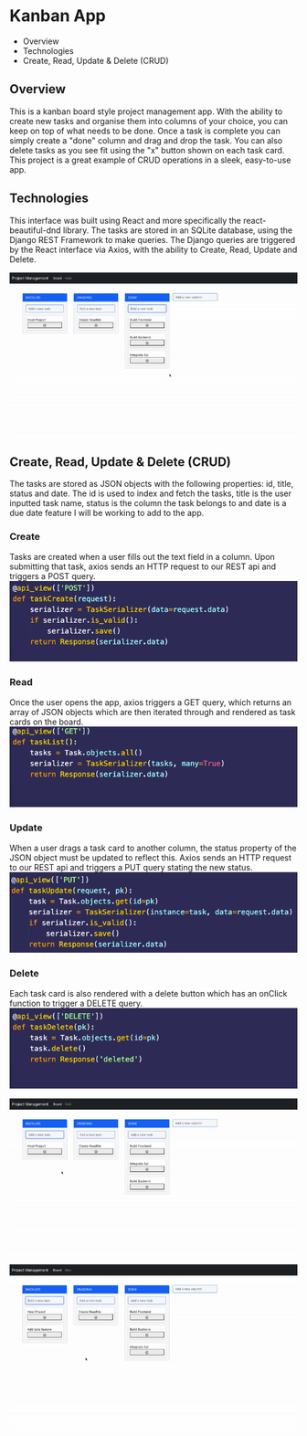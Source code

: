 # Kanban App

- Overview
- Technologies
- Create, Read, Update & Delete (CRUD)

## Overview

This is a kanban board style project management app. With the ability to create new tasks and organise them into columns of your choice, you can keep on top of what needs to be done. Once a task is complete you can simply create a "done" column and drag and drop the task. You can also delete tasks as you see fit using the "x" button shown on each task card. This project is a great example of CRUD operations in a sleek, easy-to-use app.

## Technologies

This interface was built using React and more specifically the react-beautiful-dnd library. The tasks are stored in an SQLite database, using the Django REST Framework to make queries. The Django queries are triggered by the React interface via Axios, with the ability to Create, Read, Update and Delete.

![](https://github.com/emartin1256/kanbanApp/blob/main/screenshots/drag.gif)

## Create, Read, Update & Delete (CRUD)

The tasks are stored as JSON objects with the following properties: id, title, status and date. The id is used to index and fetch the tasks, title is the user inputted task name, status is the column the task belongs to and date is a due date feature I will be working to add to the app.

### Create
Tasks are created when a user fills out the text field in a column. Upon submitting that task, axios sends an HTTP request to our REST api and triggers a POST query.
![](https://github.com/emartin1256/kanbanApp/blob/main/screenshots/post.png)
### Read
Once the user opens the app, axios triggers a GET query, which returns an array of JSON objects which are then iterated through and rendered as task cards on the board.
![](https://github.com/emartin1256/kanbanApp/blob/main/screenshots/get.png)
### Update
When a user drags a task card to another column, the status property of the JSON object must be updated to reflect this. Axios sends an HTTP request to our REST api and triggers a PUT query stating the new status.
![](https://github.com/emartin1256/kanbanApp/blob/main/screenshots/put.png)
### Delete
Each task card is also rendered with a delete button which has an onClick function to trigger a DELETE query.
![](https://github.com/emartin1256/kanbanApp/blob/main/screenshots/delete.png)

![](https://github.com/emartin1256/kanbanApp/blob/main/screenshots/add.gif)
![](https://github.com/emartin1256/kanbanApp/blob/main/screenshots/delete.gif)
